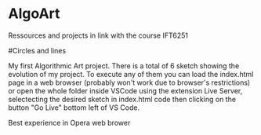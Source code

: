 # AlgoArt
Ressources and projects in link with the course IFT6251


#Circles and lines

My first Algorithmic Art project. There is a total of 6 sketch showing the evolution of my project. To execute any of them you can load the index.html page in a web browser (probably won't work due to browser's restrictions) or open the whole folder inside VSCode using the extension Live Server, selectecting the desired sketch in index.html code then clicking on the button "Go Live" bottom left of VS Code. 

Best experience in Opera web brower

